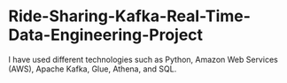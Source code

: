 # Ride-Sharing-Kafka-Real-Time-Data-Engineering-Project
I have used different technologies such as Python, Amazon Web Services (AWS), Apache Kafka, Glue, Athena, and SQL.
